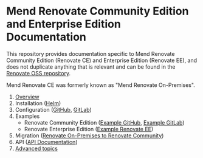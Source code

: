 # Mend Renovate Community Edition and Enterprise Edition Documentation

This repository provides documentation specific to Mend Renovate Community Edition (Renovate CE) and Enterprise Edition (Renovate EE), and does not duplicate anything that is relevant and can be found in the [Renovate OSS repository](https://github.com/renovatebot/renovate).

Mend Renovate CE was formerly known as "Mend Renovate On-Premises".

1. [Overview](./overview.md)
1. Installation ([Helm](./installation-helm.md))
1. Configuration ([GitHub](./configuration-github.md), [GitLab](./configuration-gitlab.md))
1. Examples
   - Renovate Community Edition ([Example GitHub](../examples/docker-compose-github.yml), [Example GitLab](../examples/docker-compose-gitlab.yml))
   - Renovate Enterprise Edition ([Example Renovate EE](../examples/docker-compose-renovate-ee.yml))
1. Migration ([Renovate On-Premises to Renovate Community](./migrating-to-renovate-ce.md))
1. API ([API Documentation](./api.md))
1. [Advanced topics](./advanced.md)
